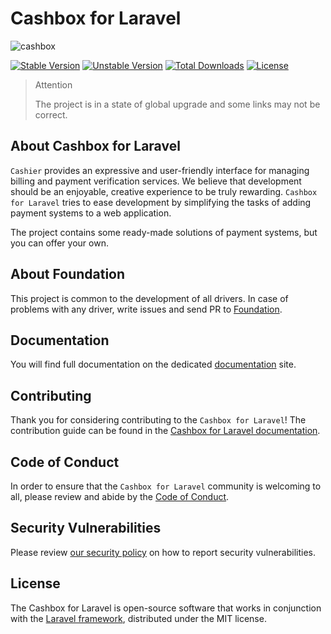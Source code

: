 # Cashbox for Laravel

![cashbox](https://preview.dragon-code.pro/cashbox/payments.svg?brand=laravel)

[![Stable Version][badge_stable]][link_packagist]
[![Unstable Version][badge_unstable]][link_packagist]
[![Total Downloads][badge_downloads]][link_packagist]
[![License][badge_license]][link_license]

> Attention
>
> The project is in a state of global upgrade and some links may not be correct.

## About Cashbox for Laravel

`Cashier` provides an expressive and user-friendly interface for managing billing and payment verification services.
We believe that development should be an enjoyable, creative experience to be truly rewarding.
`Cashbox for Laravel` tries to ease development by simplifying the tasks of adding payment systems to a web application.

The project contains some ready-made solutions of payment systems, but you can offer your own.

## About Foundation

This project is common to the development of all drivers.
In case of problems with any driver, write issues and send PR
to [Foundation](https://github.com/cashbox-laravel/foundation).

## Documentation

You will find full documentation on the dedicated [documentation](https://cashbox.github.io/docs) site.

## Contributing

Thank you for considering contributing to the `Cashbox for Laravel`!
The contribution guide can be found in the [Cashbox for Laravel documentation](https://cashbox.github.io/docs).

## Code of Conduct

In order to ensure that the `Cashbox for Laravel` community is welcoming to all, please review and abide by
the [Code of Conduct](https://cashbox.github.io/docs).

## Security Vulnerabilities

Please review [our security policy](https://cashbox.github.io/docs) on how to report security vulnerabilities.

## License

The Cashbox for Laravel is open-source software that works in conjunction with
the [Laravel framework](https://laravel.com/), distributed under the MIT license.

[badge_downloads]:      https://img.shields.io/packagist/dt/cashbox/core.svg?style=flat-square

[badge_license]:        https://img.shields.io/packagist/l/cashbox/foundation.svg?style=flat-square

[badge_stable]:         https://img.shields.io/github/v/release/cashbox/foundation?label=stable&style=flat-square

[badge_unstable]:       https://img.shields.io/badge/unstable-dev--main-orange?style=flat-square

[link_license]:         LICENSE

[link_packagist]:       https://packagist.org/packages/cashbox/foundation
